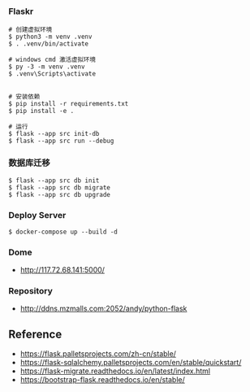 ### Flaskr
```
# 创建虚拟环境
$ python3 -m venv .venv
$ . .venv/bin/activate

# windows cmd 激活虚拟环境
$ py -3 -m venv .venv
$ .venv\Scripts\activate


# 安装依赖
$ pip install -r requirements.txt
$ pip install -e .

# 运行
$ flask --app src init-db
$ flask --app src run --debug
```

### 数据库迁移
```
$ flask --app src db init
$ flask --app src db migrate
$ flask --app src db upgrade
```

### Deploy Server
```
$ docker-compose up --build -d

```

### Dome
- http://117.72.68.141:5000/

### Repository
- http://ddns.mzmalls.com:2052/andy/python-flask

## Reference
- https://flask.palletsprojects.com/zh-cn/stable/
- https://flask-sqlalchemy.palletsprojects.com/en/stable/quickstart/
- https://flask-migrate.readthedocs.io/en/latest/index.html
- https://bootstrap-flask.readthedocs.io/en/stable/